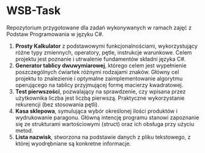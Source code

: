 # WSB-Task

Repozytorium przygotowane dla zadań wykonywanych w ramach zajęć z Podstaw Programowania w języku C#.

1. **Prosty Kalkulator** z podstawowymi funkcjonalnościami, wykorzystujący różne typy zmiennych, operatory, pętle, instrukcje warunkowe. Celem projektu jest poznanie i utrwalenie fundamentów składni języka C#.
2. **Generator tablicy dwuwymiarowej**, którego celem jest wypełnienie poszczególnych ćwiartek różnymi rodzajami znaków. Główny cel projektu to znalezienie i optymalne zaimplementowanie algorytmu operującego na tablicy przyjmującej formę macierzy kwadratowej.
3. **Test pierwszości**, pozwalający na sprawdzenie, czy wpisana przez użytkownika liczba jest liczbą pierwszą. Praktyczne wykorzystanie rekurencji (bez stosowania pętli).
4. **Kasa sklepowa**, symulująca wybór określonej ilości produktów i wydrukowanie paragonu. Główną intencję programu stanowi zapoznanie się ze strukturami wartościowymi (struct) oraz ich obsługa przy użyciu metod.
5. **Lista nazwisk**, stworzona na podstawie danych z pliku tekstowego, z której wyodrębniane są konkretne informacje. 
